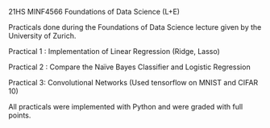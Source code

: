 
21HS MINF4566 Foundations of Data Science (L+E)


Practicals done during the Foundations of Data Science lecture given by the University of Zurich.

Practical 1 : Implementation of Linear Regression (Ridge, Lasso)

Practical 2 : Compare the Naïve Bayes Classifier and Logistic Regression

Practical 3: Convolutional Networks (Used tensorflow on MNIST and CIFAR 10)

All practicals were implemented with Python and were graded with full points.
